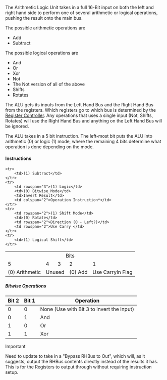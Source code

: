 The Arithmetic Logic Unit takes in a full 16-Bit input on both the left and right hand side to perform one of several arithmetic or logical operations, pushing the result onto the main bus.

The possible arithmetic operations are
- Add
- Subtract

The possible logical operations are
- And
- Or
- Xor
- Not
- The Not version of all of the above
- Shifts
- Rotates

The ALU gets its inputs from the Left Hand Bus and the Right Hand Bus from the registers. Which registers go to which bus is determined by the [Register Controller](documentation/Register-Controller.md). Any operations that uses a single input (Not, Shifts, Rotates) will use the Right Hand Bus and anything on the Left Hand Bus will be ignored.

The ALU takes in a 5 bit instruction. The left-most bit puts the ALU into arithmetic (0) or logic (1) mode, where the remaining 4 bits determine what operation is done depending on the mode.
#### Instructions
<table>
	<tr>
		<td colspan="5" align="center">Bits</td>
	</tr>
	<tr>
		<td>5</td>
		<td>4</td>
		<td>3</td>
		<td>2</td>
		<td>1</td>
	</tr>
	<tr>
		<td rowspan="2">(0) Arithmetic</td>
		<td rowspan="2" colspan="2">Unused</td>
		<td>(0) Add</td>
		<td rowspan="2">Use CarryIn Flag</td>
	</tr>
	
	<tr>
		<td>(1) Subtract</td>
	</tr>
	<tr>
		<td rowspan="3">(1) Logic</td>
		<td>(0) Bitwise Mode</td>
		<td>Invert Result</td>
		<td colspan="2">Operation Instruction*</td>
	</tr>
	<tr>
		<td rowspan="2">(1) Shift Mode</td>
		<td>(0) Rotate</td>
		<td rowspan="2">Direction (0 - Left?)</td>
		<td rowspan="2">Use Carry </td>
	</tr>
	<tr>
		<td>(1) Logical Shift</td>
	</tr>
</table>

##### Bitwise Operations
| Bit 2 | Bit 1 | Operation                                 |
| ----- | ----- | ----------------------------------------- |
| 0     | 0     | None (Use with Bit 3 to invert the input) |
| 0     | 1     | And                                       |
| 1     | 0     | Or                                        |
| 1     | 1     | Xor                                       |
> [!IMPORTANT]  
> Need to update to take in a "Bypass RHBus to Out", which will, as it suggests, output the RHBus contents directly instead of the results it has. This is for the Registers to output through without requiring instruction setup.